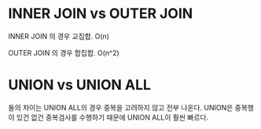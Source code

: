 # INNER JOIN vs OUTER JOIN

INNER JOIN 의 경우 교집합. O(n)

OUTER JOIN 의 경우 합집합. O(n^2)

# UNION vs UNION ALL

둘의 차이는 UNION ALL의 경우 중복을 고려하지 않고 전부 나온다. UNION은 중복행이 있건 없건 중복검사를 수행하기 때문에 UNION ALL이 훨씬 빠르다.